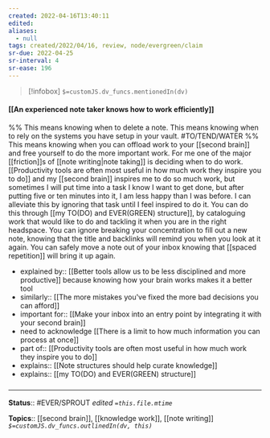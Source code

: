 ```yaml
---
created: 2022-04-16T13:40:11 
edited: 
aliases:
  - null
tags: created/2022/04/16, review, node/evergreen/claim
sr-due: 2022-04-25
sr-interval: 4
sr-ease: 196
---
```

> [!infobox]
`$=customJS.dv_funcs.mentionedIn(dv)`

#### [[An experienced note taker knows how to work efficiently]]

%%
This means knowing when to delete a note.
This means knowing when to rely on the systems you have setup in your vault.
#TO/TEND/WATER 
%%
This means knowing when you can offload work to your [[second brain]] and free yourself to do the more important work.
For me one of the major [[friction]]s of [[note writing|note taking]] is deciding when to do work.
[[Productivity tools are often most useful in how much work they inspire you to do]] and my [[second brain]] inspires me to do so much work, but sometimes I will put time into a task I know I want to get done, but after putting five or ten minutes into it, I am less happy than I was before. 
I can alleviate this by ignoring that task until I feel inspired to do it.
You can do this through [[my TO(DO) and EVER(GREEN) structure]], by cataloguing work that would like to do and tackling it when you are in the right headspace.
You can ignore breaking your concentration to fill out a new note, knowing that the title and backlinks will remind you when you look at it again.
You can safely move a note out of your inbox knowing that [[spaced repetition]] will bring it up again.


- explained by:: [[Better tools allow us to be less disciplined and more productive]] because knowing how your brain works makes it a better tool
- similarly:: [[The more mistakes you've fixed the more bad decisions you can afford]]
- important for:: [[Make your inbox into an entry point by integrating it with your second brain]]
- need to acknowledge [[There is a limit to how much information you can process at once]]
- part of:: [[Productivity tools are often most useful in how much work they inspire you to do]]
- explains:: [[Note structures should help curate knowledge]]
- explains:: [[my TO(DO) and EVER(GREEN) structure]]

### <hr class="footnote"/>

**Status**:: #EVER/SPROUT
*edited `=this.file.mtime`*

**Topics**:: [[second brain]], [[knowledge work]], [[note writing]]
*`$=customJS.dv_funcs.outlinedIn(dv, this)`*
